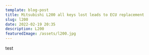 ```yaml
---
template: blog-post
title: Mitsubishi L200 all keys lost leads to ECU replacement
slug: l200
date: 2022-02-19 20:35
description: L200
featuredImage: /assets/l200.jpg
---
```

test